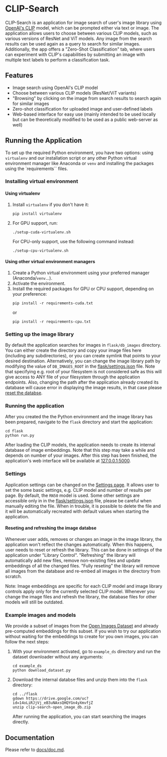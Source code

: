 # CLIP-Search

CLIP-Search is an application for image search of user's image library using [OpenAI's CLIP](https://github.com/openai/CLIP) model, which can be prompted either via text or image. The application allows users to choose between various CLIP models, such as various versions of ResNet and ViT models. Any image from the search results can be used again as a query to search for similar images. Additionally, the app offers a "Zero-Shot Classification" tab, where users can experiment with CLIP's capabilities by submitting an image with multiple text labels to perform a classification task.

## Features

- Image search using OpenAI's CLIP model
- Choose between various CLIP models (ResNet/ViT variants)
- "Browsing" by clicking on the image from search results to search again for similar images
- Zero-shot classification for uploaded image and user-defined labels
- Web-based interface for easy use (mainly intended to be used locally but can be theoretically modified to be used as a public web-server as well)

## Running the Application

To set up the required Python environment, you have two options: using `virtualenv` and our installation script or any other Python virtual environment manager like Anaconda or `venv` and installing the packages using the `requirements`` files.

### Installing virtual environment

#### Using virtualenv

1. Install `virtualenv` if you don't have it:
   ```
   pip install virtualenv
   ```
2. For GPU support, run:
   ```
   ./setup-cuda-virtualenv.sh
   ```
   For CPU-only support, use the following command instead:
   ```
   ./setup-cpu-virtualenv.sh
   ```

#### Using other virtual environment managers
1. Create a Python virtual environment using your preferred manager (Anaconda/`venv`...).
2. Activate the environment.
3. Install the required packages for GPU or CPU support, depending on your preference:
   ```
   pip install -r requirements-cuda.txt
   ```
   or 
   ```
   pip install -r requirements-cpu.txt

   ```

### Setting up the image library
By default the application searches for images in `flask/db_images` directory. You can either create the directory and copy your image files here (including any subdirectories), or you can create symlink that points to your desired destination. Alternatively, you can change the image library path by modifying the value of `DB_IMAGES_ROOT` in the [flask/settings.json](flask/settings.json) file. Note that specifying e.g. root of your filesystem is not considered safe as this will give access to ANY file of your filesystem through the application endpoints. Also, changing the path after the application already created its database will cause error in displaying the image results, in that case please [reset the databse](#reseting-and-refreshing-the-image-databse).

### Running the application
After you created the the Python environment and the image library has been prepared, navigate to the `flask` directory and start the application:
```
cd flask
python run.py
```
After loading the CLIP models, the application needs to create its internal database of image embeddings. Note that this step may take a while and depends on number of your images. After this step has been finished, the application's web interface will be available at [127.0.0.1:5000](http://127.0.0.1:5000/).

### Settings
Application settings can be changed on the [Settings page](http://127.0.0.1:5000/settings/). It allows user to set the some basic settings, e.g. CLIP model and number of results per page. By default, the `RN50` model is used. Some other settings are accessible only in in the [flask/settings.json](flask/settings.json) file, please be careful when manually editing the file. When in trouble, it is possible to delete the file and it will be automatically recreated with default values when starting the application.

#### Reseting and refreshing the image databse
Whenever user adds, removes or changes an image in the image library, the application won't reflect the changes automatically. When this happens, user needs to reset or refresh the library. This can be done in settings of the application under "Library Control". "Refreshing" the library will automatically add new files, remove non-existing files and update embeddings of all the changed files. "Fully reseting" the library will remove all images from the database and re-embed all images in the directory from scratch.

Note: Image embeddings are specific for each CLIP model and image library controls apply only for the currently selected CLIP model. Whenever you change the image files and refresh the library, the database files for other models will still be outdated. 

### Example images and models
We provide a subset of images from the [Open Images Dataset](https://storage.googleapis.com/openimages/web/index.html) and already pre-computed embeddings for this subset. If you wish to try our application without waiting for the embeddings to create for you own images, you can follow the next steps:
1. With your environment activated, go to `example_ds` directory and run the dataset downloader without any arguments:
   ```
   cd example_ds
   python download_dataset.py
   ```
2. Download the internal databse files and unzip them into the `flask` directory:
   ```
   cd ../flask
   gdown https://drive.google.com/uc?id=14oLiRJjVj_eB3uNAxsQHQYGn4yXmvfjZ
   unzip clip-search-open_image_db.zip
   ```

   After running the application, you can start searching the images directly. 

## Documentation
Please refer to [docs/doc.md](docs/doc.md).
